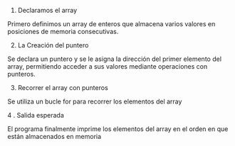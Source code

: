 1. Declaramos el array

Primero definimos un array de enteros que almacena varios valores en posiciones de memoria consecutivas.

2. La Creación del puntero

Se declara un puntero y se le asigna la dirección del primer elemento del array, permitiendo acceder a sus valores mediante operaciones con punteros.

3. Recorrer el array con punteros

Se utiliza un bucle for para recorrer los elementos del array 

4 . Salida esperada

El programa finalmente imprime los elementos del array en el orden en que están almacenados en memoria
